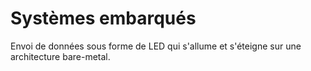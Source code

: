 # Systèmes embarqués

Envoi de données sous forme de LED qui s'allume et s'éteigne sur une architecture bare-metal.
